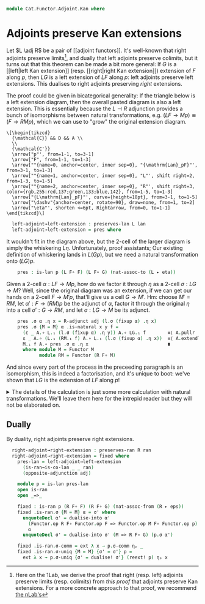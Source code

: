 <!--
```agda
open import Cat.Functor.Kan.Duality
open import Cat.Functor.Coherence
open import Cat.Instances.Functor
open import Cat.Functor.Kan.Base
open import Cat.Functor.Adjoint
open import Cat.Prelude

import Cat.Functor.Reasoning as Fr
import Cat.Reasoning as Cr
```
-->

```agda
module Cat.Functor.Adjoint.Kan where
```

# Adjoints preserve Kan extensions

Let $L \adj R$ be a pair of \[\[adjoint functors]]. It's well-known that
right adjoints preserve limits[^rapl], and dually that left adjoints
preserve colimits, but it turns out that this theorem can be made a bit
more general: If $G$ is a \[\[left|left Kan extension]] (resp.
\[\[right|right Kan extension]]) extension of $F$ along $p$, then $LG$ is
a left extension of $LF$ along $p$: left adjoints preserve left
extensions. This dualises to right adjoints preserving _right_
extensions.

[^rapl]: Here on the 1Lab, we derive the proof that right (resp. left)
    adjoints preserve limits (resp. colimits) from _this proof_ that
    adjoints preserve Kan extensions. For a more concrete approach to that
    proof, we recommend [the nLab's]

[the nLab's]: https://ncatlab.org/nlab/show/adjoints+preserve+%28co-%29limits.

The proof could be given in bicategorical generality: If the triangle
below is a left extension diagram, then the overall pasted diagram is
also a left extension. This is essentially because the $L \dashv R$
adjunction provides a bunch of isomorphisms between natural
transformations, e.g. $(LF \to Mp) \cong (F \to RMp)$, which we can use
to "grow" the original extension diagram.

```{.quiver}
\[\begin{tikzcd}
  {\mathcal{C}} && D && A \\
  \\
  {\mathcal{C'}}
  \arrow["p"', from=1-1, to=3-1]
  \arrow["F", from=1-1, to=1-3]
  \arrow[""{name=0, anchor=center, inner sep=0}, "{\mathrm{Lan}_pF}"', from=3-1, to=1-3]
  \arrow[""{name=1, anchor=center, inner sep=0}, "L"', shift right=2, from=1-3, to=1-5]
  \arrow[""{name=2, anchor=center, inner sep=0}, "R"', shift right=3, color={rgb,255:red,137;green,133;blue,142}, from=1-5, to=1-3]
  \arrow["{L\mathrm{Lan}_pF}"', curve={height=18pt}, from=3-1, to=1-5]
  \arrow["\dashv"{anchor=center, rotate=90}, draw=none, from=1, to=2]
  \arrow["\eta"', shorten <=6pt, Rightarrow, from=0, to=1-1]
\end{tikzcd}\]
```

<!--
```agda
module
  _ {oc ℓc oc' ℓc' od ℓd oa ℓa}
    {C : Precategory oc ℓc} {C' : Precategory oc' ℓc'} {D : Precategory od ℓd}
    {A : Precategory oa ℓa}
    {p : Functor C C'}
    {F : Functor C D}
    {G : Functor C' D}
    {eta : F => G F∘ p}
    (lan : is-lan p F G eta)
    {L : Functor D A} {R : Functor A D}
    (adj : L ⊣ R)
  where
  private
    open _⊣_ adj
    module l = is-lan lan
    open is-lan
    open _=>_
    module A = Cr A
    module D = Cr D
    module L = Fr L
    module R = Fr R
    module F = Functor F
    module G = Functor G
    module p = Functor p

    LF = L F∘ F
    LG = L F∘ G
    RL = R F∘ L
    module RL = Functor RL
    module LF = Functor LF
    module LG = Functor LG
```
-->

```agda
  left-adjoint→left-extension : preserves-lan L lan
  left-adjoint→left-extension = pres where
```

<!--
```agda
    fixup : ∀ {M : Functor C' A} → (LF => M F∘ p) → F => (R F∘ M) F∘ p
    fixup α .η x = L-adjunct adj (α .η x)
    fixup {M = M} α .is-natural x y f =
      (R.₁ (α .η y) D.∘ unit.η _) D.∘ F.₁ f            ≡⟨ D.pullr (unit.is-natural _ _ _) ⟩
      (R.₁ (α .η y) D.∘ (RL.₁ (F.₁ f)) D.∘ unit.η _)   ≡⟨ D.extendl (R.weave (α .is-natural _ _ _)) ⟩
      R.₁ (M.₁ (p.₁ f)) D.∘ R.₁ (α .η x) D.∘ unit.η _  ∎
      where module M = Functor M
```
-->

It wouldn't fit in the diagram above, but the 2-cell of the larger
diagram is simply the whiskering $L\eta$. Unfortunately, proof
assistants; Our existing definition of whiskering lands in $L(Gp)$, but
we need a natural transformation onto $(LG)p$.

```agda
    pres : is-lan p (L F∘ F) (L F∘ G) (nat-assoc-to (L ▸ eta))
```

Given a 2-cell $\alpha : LF \to Mp$, how do we factor it through $\eta$
as a 2-cell $\sigma : LG \to M$? Well, since the original diagram was an
extension, if we can get our hands on a 2-cell $F \to M'p$, that'll give
us a cell $G \to M'$. Hm: choose $M' = RM$, let $\alpha' : F \to (RM)p$
be the adjunct of $\alpha$, factor it through the original $\eta$ into a
cell $\sigma' : G \to RM$, and let $\sigma : LG \to M$ be its adjunct.

```agda
    pres .σ α .η x = R-adjunct adj (l.σ (fixup α) .η x)
    pres .σ {M = M} α .is-natural x y f =
      (ε _ A.∘ L.₁ (l.σ (fixup α) .η y)) A.∘ LG.₁ f        ≡⟨ A.pullr (L.weave (l.σ (fixup α) .is-natural x y f)) ⟩
      ε _ A.∘ (L.₁ (RM.₁ f) A.∘ L.₁ (l.σ (fixup α) .η x))  ≡⟨ A.extendl (counit.is-natural _ _ _) ⟩
      M.₁ f A.∘ pres .σ α .η x                             ∎
      where module M = Functor M
            module RM = Functor (R F∘ M)
```

And since every part of the process in the preceeding paragraph is an
isomorphism, this is indeed a factorisation, and it's unique to boot:
we've shown that $LG$ is the extension of $LF$ along $p$!

<details>
<summary>The details of the calculation is just some more calculation
with natural transformations. We'll leave them here for the intrepid
reader but they will not be elaborated on.
</summary>

```agda
    pres .σ-comm {α = α} = ext λ x →
      (R-adjunct adj (l.σ (fixup α) .η _)) A.∘ L.₁ (eta .η _) ≡⟨ L.pullr (l.σ-comm {α = fixup α} ηₚ _) ⟩
      R-adjunct adj (L-adjunct adj (α .η x))                  ≡⟨ equiv→unit (L-adjunct-is-equiv adj) (α .η x) ⟩
      α .η x                                                  ∎

    pres .σ-uniq {M = M} {α = α} {σ' = σ'} wit = ext λ x →
      R-adjunct adj (l.σ (fixup α) .η x)      ≡⟨ A.refl⟩∘⟨ ap L.₁ (l.σ-uniq lemma ηₚ x) ⟩
      R-adjunct adj (L-adjunct adj (σ' .η x)) ≡⟨ equiv→unit (L-adjunct-is-equiv adj) (σ' .η x) ⟩
      σ' .η x                                 ∎
      where
        module M = Functor M

        σ'' : G => R F∘ M
        σ'' .η x = L-adjunct adj (σ' .η x)
        σ'' .is-natural x y f =
          (R.₁ (σ' .η _) D.∘ unit.η _) D.∘ G.₁ f          ≡⟨ D.pullr (unit.is-natural _ _ _) ⟩
          (R.₁ (σ' .η _) D.∘ (RL.₁ (G.₁ f)) D.∘ unit.η _) ≡⟨ D.extendl (R.weave (σ' .is-natural _ _ _)) ⟩
          R.₁ (M.₁ f) D.∘ R.₁ (σ' .η x) D.∘ unit.η _      ∎

        lemma : fixup α ≡ ((σ'' ◂ p) ∘nt eta)
        lemma = ext λ x →
          R.₁ (α .η x) D.∘ unit.η _                     ≡⟨ ap R.₁ (wit ηₚ _) D.⟩∘⟨refl ⟩
          R.₁ (σ' .η _ A.∘ L.₁ (eta .η _)) D.∘ unit.η _ ≡⟨ ap (D._∘ unit.η _) (R.F-∘ _ _) ∙ D.extendr (sym (unit.is-natural _ _ _)) ⟩
          (R.₁ (σ' .η _) D.∘ unit.η _) D.∘ eta .η x     ∎
```

</details>

## Dually

By duality, right adjoints preserve right extensions.

<!--
```agda
module
  _ {oc ℓc oc' ℓc' od ℓd oa ℓa}
    {C : Precategory oc ℓc} {C' : Precategory oc' ℓc'} {D : Precategory od ℓd}
    {A : Precategory oa ℓa} {p : Functor C C'} {F : Functor C D} {G : Functor C' D}
    {eps : G F∘ p => F} (ran : is-ran p F G eps) {L : Functor A D} {R : Functor D A}
    (adj : L ⊣ R)
  where
```
-->

```agda
  right-adjoint→right-extension : preserves-ran R ran
  right-adjoint→right-extension = fixed where
    pres-lan = left-adjoint→left-extension
      (is-ran→is-co-lan _ _ ran)
      (opposite-adjunction adj)

    module p = is-lan pres-lan
    open is-ran
    open _=>_

    fixed : is-ran p (R F∘ F) (R F∘ G) (nat-assoc-from (R ▸ eps))
    fixed .is-ran.σ {M = M} α = σ' where
      unquoteDecl α' = dualise-into α'
        (Functor.op R F∘ Functor.op F => Functor.op M F∘ Functor.op p)
        α
      unquoteDecl σ' = dualise-into σ' (M => R F∘ G) (p.σ α')

    fixed .is-ran.σ-comm = ext λ x → p.σ-comm ηₚ _
    fixed .is-ran.σ-uniq {M = M} {σ' = σ'} p =
      ext λ x → p.σ-uniq {σ' = dualise! σ'} (reext! p) ηₚ x
```
